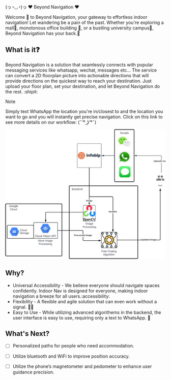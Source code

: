 (っ◔◡◔)っ ♥ Beyond Navigation ♥ 

Welcome :wave: to Beyond Navigation, your gateway to effortless indoor navigation! Let wandering be a pain of the past. Whether you're exploring a mall:office:, monotonous office building :bank:, or a bustling university campus:school:, Beyond Navigation has your back.:pray:

## What is it:question:
Beyond Navigation is a solution that seamlessly connects with popular messaging services like whatsapp, wechat, messages etc... The service can convert a 2D floorplan picture into actionable directions that will provide directions on the quickest way to reach your destination. Just upload your floor plan, set your destination, and let Beyond Navigation do the rest. :shipit:

> [!NOTE]
> Simply text WhatsApp the location you're in/closest to and the location you want to go and you will instantly get precise navigation. 
> Click on this link to see more details on our workflow:
>(˵ ͡° ͜ʖ ͡°˵) 

![Alt text](images/flow.png)


## Why?
* Universal Accessibility - We believe everyone should navigate spaces confidently. Indoor Nav is designed for everyone, making indoor navigation a breeze for all users.:accessibility:
* Flexibility - A flexible and agile solution that can even work without a signal. :woman_cartwheeling:
* Easy to Use - While utilizing advanced algorithems in the backend, the user interface is easy to use, requiring only a text to WhatsApp. :massage:


## What's Next?
- [ ] Personalized paths for people who need accommodation.
- [ ] Utilize bluetooth and WiFi to improve position accuracy.
- [ ] Utilize the phone’s magnetometer and pedometer to enhance user guidance precision.




